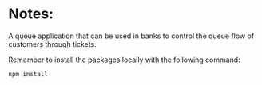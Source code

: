 # Notes:

A queue application that can be used in banks to control the queue flow of customers through tickets.

Remember to install the packages locally with the following command:

```
npm install
```
